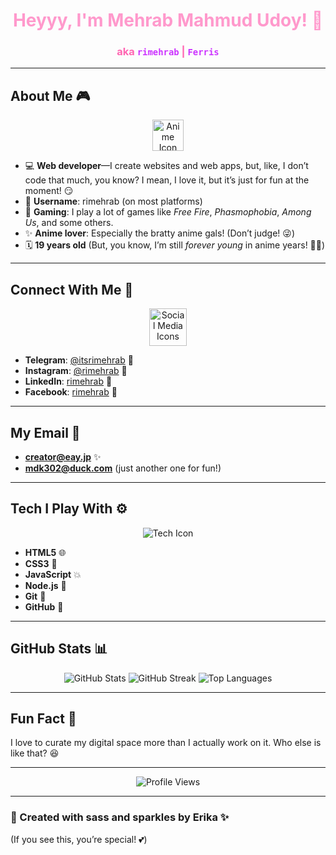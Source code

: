 # <h1 align="center" style="color:#ff99cc;">Heyyy, I'm Mehrab Mahmud Udoy! 👋</h1>  
<h3 align="center" style="color:#ff66b2;">aka <code style="color:#cc33ff;">rimehrab</code> | <code style="color:#cc33ff;">Ferris</code></h3>

---

## About Me 🎮  
<p align="center">
    <img src="https://img.icons8.com/external-flaticons-lineal-color-flat-icons/64/external-anime-japanese-culture-flaticons-lineal-color-flat-icons.png" alt="Anime Icon" style="width: 50px;"/>
</p>

- 💻 **Web developer**—I create websites and web apps, but, like, I don’t code that much, you know? I mean, I love it, but it’s just for fun at the moment! 😏  
- 🌟 **Username**: rimehrab (on most platforms)  
- 👾 **Gaming**: I play a lot of games like *Free Fire*, *Phasmophobia*, *Among Us*, and some others.  
- ✨ **Anime lover**: Especially the bratty anime gals! (Don’t judge! 😜)  
- 🗓️ **19 years old** (But, you know, I’m still *forever young* in anime years! 🏮✨)  

---

## Connect With Me 🌸  
<p align="center">
    <img src="https://img.icons8.com/external-flaticons-lineal-color-flat-icons/64/external-social-media-social-media-flaticons-lineal-color-flat-icons.png" alt="Social Media Icons" style="width: 60px;"/>
</p>

- **Telegram**: [@itsrimehrab](https://t.me/itsrimehrab) 📱  
- **Instagram**: [@rimehrab](https://instagram.com/rimehrab) 📸  
- **LinkedIn**: [rimehrab](https://linkedin.com/in/rimehrab) 💼  
- **Facebook**: [rimehrab](https://facebook.com/rimehrab) 👤  

---

## My Email 💌  
- **creator@eay.jp** ✨  
- **mdk302@duck.com** (just another one for fun!)  

---

## Tech I Play With ⚙️  
<p align="center">
    <img src="https://img.icons8.com/ios/50/000000/code.png" alt="Tech Icon" />
</p>

- **HTML5** 🌐  
- **CSS3** 🎨  
- **JavaScript** 💥  
- **Node.js** 🚀  
- **Git** 🧩  
- **GitHub** 🖤  

---

## GitHub Stats 📊  
<p align="center">
    <img src="https://github-readme-stats.vercel.app/api?username=rimehrab&show_icons=true&theme=radical" alt="GitHub Stats" />
    <img src="https://github-readme-streak-stats.herokuapp.com/?user=rimehrab&theme=radical" alt="GitHub Streak" />
    <img src="https://github-readme-stats.vercel.app/api/top-langs/?username=rimehrab&layout=compact&theme=radical" alt="Top Languages" />
</p>

---

## Fun Fact 🎉  
I love to curate my digital space more than I actually work on it. Who else is like that? 😆  

---

<p align="center">
    <img src="https://komarev.com/ghpvc/?username=rimehrab&color=blueviolet&style=flat-square" alt="Profile Views" />
</p>

---

### 💖 Created with sass and sparkles by **Erika** ✨  
(If you see this, you’re special! 💕)
